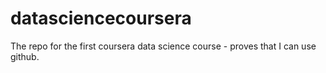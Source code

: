 # datasciencecoursera
The repo for the first coursera data science course - proves that I can use github.
